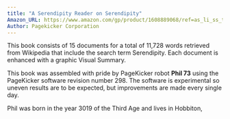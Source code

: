 ```yaml
---
title: "A Serendipity Reader on Serendipity"
Amazon_URL: https://www.amazon.com/gp/product/1608889068/ref=as_li_ss_tl?ie=UTF8&linkCode=ll1&tag=internetbo00a-20
Author: Pagekicker Corporation
---
```

This book consists of 15 documents for a total of 11,728 words retrieved from Wikipedia that include the search term Serendipity.  Each document is enhanced with a graphic Visual Summary.<p>

This book was assembled with pride by PageKicker robot <b>Phil 73</b> using the PageKicker software revision number 298. The software is experimental so uneven results are to be expected, but improvements are made every single day.<p>

Phil was born in the year 3019 of the Third Age and  lives in Hobbiton, 